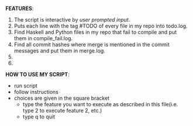 **FEATURES**:
1. The script is interactive by *user prompted input*.
2. Puts each line with the tag #TODO of every file in my repo into todo.log.
3. Find Haskell and Python files in my repo that fail to compile and put them 
in compile_fail.log.
4. Find all commit hashes where merge is mentioned in the commit messages and 
put them in merge.log.
5.
6.
**HOW TO USE MY SCRIPT**:
* run script
* follow instructions
* choices are given in the square bracket
    * type the feature you want to execute as described in this file(i.e. type
 2 to execute feature 2, etc.)
    * type q to quit

